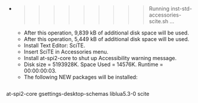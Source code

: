 * >>>>>>>>> Running inst-std-accessories-scite.sh ...
  * After this operation, 9,839 kB of additional disk space will be used.
  * After this operation, 5,449 kB of additional disk space will be used.
  * Install Text Editor: SciTE.
  * Insert SciTE in Accessories menu.
  * Install at-spi2-core to shut up Accessibility warning message.
  * Disk size = 5193928K. Space Used = 14576K. Runtime = 00:00:00:03.
  * The following NEW packages will be installed:
  ```bash
at-spi2-core gsettings-desktop-schemas liblua5.3-0 scite
  ```
